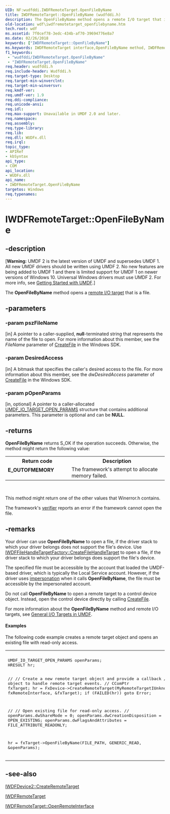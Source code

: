 ```yaml
---
UID: NF:wudfddi.IWDFRemoteTarget.OpenFileByName
title: IWDFRemoteTarget::OpenFileByName (wudfddi.h)
description: The OpenFileByName method opens a remote I/O target that is a file.
old-location: wdf\iwdfremotetarget_openfilebyname.htm
tech.root: wdf
ms.assetid: 7f0cef78-3edc-434b-af70-39694776e8a7
ms.date: 02/26/2018
keywords: ["IWDFRemoteTarget::OpenFileByName"]
ms.keywords: IWDFRemoteTarget interface,OpenFileByName method, IWDFRemoteTarget.OpenFileByName, IWDFRemoteTarget::OpenFileByName, OpenFileByName, OpenFileByName method, OpenFileByName method,IWDFRemoteTarget interface, UMDFIoTargetObjectRef_909b78ee-2d3a-46b2-bfca-f72063ca62f8.xml, umdf.iwdfremotetarget_openfilebyname, wdf.iwdfremotetarget_openfilebyname, wudfddi/IWDFRemoteTarget::OpenFileByName
f1_keywords:
 - "wudfddi/IWDFRemoteTarget.OpenFileByName"
 - "IWDFRemoteTarget.OpenFileByName"
req.header: wudfddi.h
req.include-header: Wudfddi.h
req.target-type: Desktop
req.target-min-winverclnt: 
req.target-min-winversvr: 
req.kmdf-ver: 
req.umdf-ver: 1.9
req.ddi-compliance: 
req.unicode-ansi: 
req.idl: 
req.max-support: Unavailable in UMDF 2.0 and later.
req.namespace: 
req.assembly: 
req.type-library: 
req.lib: 
req.dll: WUDFx.dll
req.irql: 
topic_type:
- APIRef
- kbSyntax
api_type:
- COM
api_location:
- WUDFx.dll
api_name:
- IWDFRemoteTarget.OpenFileByName
targetos: Windows
req.typenames: 
---
```


# IWDFRemoteTarget::OpenFileByName


## -description


<p class="CCE_Message">[<b>Warning:</b> UMDF 2 is the latest version of UMDF and supersedes UMDF 1.  All new UMDF drivers should be written using UMDF 2.  No new features are being added to UMDF 1 and there is limited support for UMDF 1 on newer versions of Windows 10.  Universal Windows drivers must use UMDF 2.  For more info, see <a href="https://docs.microsoft.com/windows-hardware/drivers/wdf/getting-started-with-umdf-version-2">Getting Started with UMDF</a>.]

The <b>OpenFileByName</b> method opens a <a href="https://docs.microsoft.com/windows-hardware/drivers/wdf/general-i-o-targets-in-umdf">remote I/O target</a> that is a file.


## -parameters




### -param pszFileName 
[in]
A pointer to a caller-supplied, <b>null</b>-terminated string that represents the name of the file to open. For more information about this member, see the <i>FileName</i> parameter of <a href="https://go.microsoft.com/fwlink/p/?linkid=152795">CreateFile</a> in the Windows SDK.


### -param DesiredAccess 
[in]
A bitmask that specifies the caller's desired access to the file. For more information about this member, see the <i>dwDesiredAccess</i> parameter of <a href="https://go.microsoft.com/fwlink/p/?linkid=152795">CreateFile</a> in the Windows SDK.


### -param pOpenParams 
[in, optional]
A pointer to a caller-allocated <a href="https://docs.microsoft.com/windows-hardware/drivers/ddi/wudfddi/ns-wudfddi-_umdf_io_target_open_params">UMDF_IO_TARGET_OPEN_PARAMS</a> structure that contains additional parameters. This parameter is optional and can be <b>NULL</b>.


## -returns



<b>OpenFileByName</b> returns S_OK if the operation succeeds. Otherwise, the method might return the following value:

<table>
<tr>
<th>Return code</th>
<th>Description</th>
</tr>
<tr>
<td width="40%">
<dl>
<dt><b>E_OUTOFMEMORY</b></dt>
</dl>
</td>
<td width="60%">
The framework's attempt to allocate memory failed. 

</td>
</tr>
</table>
 

This method might return one of the other values that Winerror.h contains.



The framework's <a href="https://docs.microsoft.com/windows-hardware/drivers/debugger/-verifier">verifier</a> reports an error if the framework cannot open the file.




## -remarks



Your driver can use <b>OpenFileByName</b> to open a file, if the driver stack to which your driver belongs does not support the file's device. Use <a href="https://docs.microsoft.com/windows-hardware/drivers/ddi/wudfddi/nf-wudfddi-iwdffilehandletargetfactory-createfilehandletarget">IWDFFileHandleTargetFactory::CreateFileHandleTarget</a> to open a file, if the driver stack to which your driver belongs does support the file's device.

The specified file must be accessible by the account that loaded the UMDF-based driver, which is typically the Local Service account. However, if the driver uses <a href="https://docs.microsoft.com/windows-hardware/drivers/wdf/handling-client-impersonation-in-umdf-drivers">impersonation</a> when it calls <b>OpenFileByName</b>, the file must be accessible by the impersonated account.

Do not call <b>OpenFileByName</b> to open a remote target to a control device object. Instead, open the control device directly by calling <a href="https://go.microsoft.com/fwlink/p/?linkid=152795">CreateFile</a>.

For more information about the <b>OpenFileByName</b> method and remote I/O targets, see <a href="https://docs.microsoft.com/windows-hardware/drivers/wdf/general-i-o-targets-in-umdf">General I/O Targets in UMDF</a>.


#### Examples

The following code example creates a remote target object and opens an existing file with read-only access.

<div class="code"><span codelanguage=""><table>
<tr>
<th></th>
</tr>
<tr>
<td>
<pre>UMDF_IO_TARGET_OPEN_PARAMS openParams;
HRESULT hr;

//
// Create a new remote target object and provide a callback 
// object to handle remote target events.
//
CComPtr<IWDFRemoteTarget> fxTarget;
hr = FxDevice->CreateRemoteTarget(MyRemoteTargetIUnknown,
                                  fxRemoteInterface,
                                  &fxTarget);
if (FAILED(hr)) goto Error;

//
// Open existing file for read-only access.
//
openParams.dwShareMode = 0;
openParams.dwCreationDisposition = OPEN_EXISTING;
openParams.dwFlagsAndAttributes = FILE_ATTRIBUTE_READONLY;

hr = fxTarget->OpenFileByName(FILE_PATH,
                              GENERIC_READ,
                              &openParams);
 </pre>
</td>
</tr>
</table></span></div>



## -see-also




<a href="https://docs.microsoft.com/windows-hardware/drivers/ddi/wudfddi/nf-wudfddi-iwdfdevice2-createremotetarget">IWDFDevice2::CreateRemoteTarget</a>



<a href="https://docs.microsoft.com/windows-hardware/drivers/ddi/wudfddi/nn-wudfddi-iwdfremotetarget">IWDFRemoteTarget</a>



<a href="https://docs.microsoft.com/windows-hardware/drivers/ddi/wudfddi/nf-wudfddi-iwdfremotetarget-openremoteinterface">IWDFRemoteTarget::OpenRemoteInterface</a>
 

 

